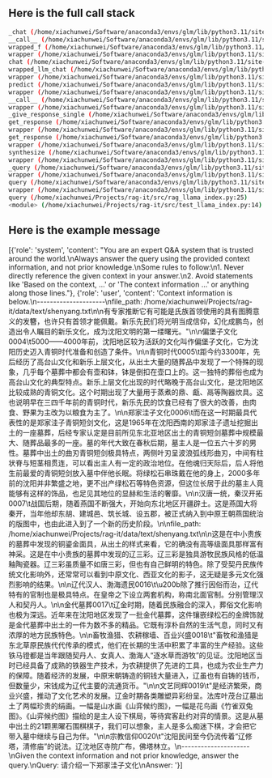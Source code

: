 
## Here is the full call stack
```bash
_chat (/home/xiachunwei/Software/anaconda3/envs/glm/lib/python3.11/site-packages/llama_index/llms/openai/base.py:453)
__call__ (/home/xiachunwei/Software/anaconda3/envs/glm/lib/python3.11/site-packages/tenacity/__init__.py:478)
wrapped_f (/home/xiachunwei/Software/anaconda3/envs/glm/lib/python3.11/site-packages/tenacity/__init__.py:336)
wrapper (/home/xiachunwei/Software/anaconda3/envs/glm/lib/python3.11/site-packages/llama_index/llms/openai/base.py:106)
chat (/home/xiachunwei/Software/anaconda3/envs/glm/lib/python3.11/site-packages/llama_index/llms/openai/base.py:355)
wrapped_llm_chat (/home/xiachunwei/Software/anaconda3/envs/glm/lib/python3.11/site-packages/llama_index/core/llms/callbacks.py:173)
wrapper (/home/xiachunwei/Software/anaconda3/envs/glm/lib/python3.11/site-packages/llama_index/core/instrumentation/dispatcher.py:311)
predict (/home/xiachunwei/Software/anaconda3/envs/glm/lib/python3.11/site-packages/llama_index/core/llms/llm.py:596)
wrapper (/home/xiachunwei/Software/anaconda3/envs/glm/lib/python3.11/site-packages/llama_index/core/instrumentation/dispatcher.py:311)
__call__ (/home/xiachunwei/Software/anaconda3/envs/glm/lib/python3.11/site-packages/llama_index/core/response_synthesizers/refine.py:85)
wrapper (/home/xiachunwei/Software/anaconda3/envs/glm/lib/python3.11/site-packages/llama_index/core/instrumentation/dispatcher.py:311)
_give_response_single (/home/xiachunwei/Software/anaconda3/envs/glm/lib/python3.11/site-packages/llama_index/core/response_synthesizers/refine.py:241)
get_response (/home/xiachunwei/Software/anaconda3/envs/glm/lib/python3.11/site-packages/llama_index/core/response_synthesizers/refine.py:179)
wrapper (/home/xiachunwei/Software/anaconda3/envs/glm/lib/python3.11/site-packages/llama_index/core/instrumentation/dispatcher.py:311)
get_response (/home/xiachunwei/Software/anaconda3/envs/glm/lib/python3.11/site-packages/llama_index/core/response_synthesizers/compact_and_refine.py:43)
wrapper (/home/xiachunwei/Software/anaconda3/envs/glm/lib/python3.11/site-packages/llama_index/core/instrumentation/dispatcher.py:311)
synthesize (/home/xiachunwei/Software/anaconda3/envs/glm/lib/python3.11/site-packages/llama_index/core/response_synthesizers/base.py:241)
wrapper (/home/xiachunwei/Software/anaconda3/envs/glm/lib/python3.11/site-packages/llama_index/core/instrumentation/dispatcher.py:311)
_query (/home/xiachunwei/Software/anaconda3/envs/glm/lib/python3.11/site-packages/llama_index/core/query_engine/retriever_query_engine.py:179)
wrapper (/home/xiachunwei/Software/anaconda3/envs/glm/lib/python3.11/site-packages/llama_index/core/instrumentation/dispatcher.py:311)
query (/home/xiachunwei/Software/anaconda3/envs/glm/lib/python3.11/site-packages/llama_index/core/base/base_query_engine.py:52)
wrapper (/home/xiachunwei/Software/anaconda3/envs/glm/lib/python3.11/site-packages/llama_index/core/instrumentation/dispatcher.py:311)
query (/home/xiachunwei/Projects/rag-it/src/rag_llama_index.py:25)
<module> (/home/xiachunwei/Projects/rag-it/src/test_llama_index.py:14)
```

## Here is the example message

[{'role': 'system', 'content': "You are an expert Q&A system that is trusted around the world.\nAlways answer the query using the provided context information, and not prior knowledge.\nSome rules to follow:\n1. Never directly reference the given context in your answer.\n2. Avoid statements like 'Based on the context, ...' or 'The context information ...' or anything along those lines."}, 
{'role': 'user', 'content': 'Context information is below.\n---------------------\nfile_path: /home/xiachunwei/Projects/rag-it/data/text/shenyang.txt\n\n有专家推断它有可能是氏族首领使用的具有图腾意义的发簪，也许只有首领才能佩戴。新乐先民们将光明当成信仰，幻化成鹏鸟，创造出令人瞩目的新乐文化，成为沈阳文明的第一缕曙光。"\n\n偏堡子文化0004\t5000——4000年前，沈阳地区较为活跃的文化叫作偏堡子文化，它为沈阳历史迈入青铜时代准备和创造了条件。\n\n青铜时代0005\t距今约3300年，先后经历了高台山文化和新乐上层文化，从出土大量的随葬品中发现了一个特殊的现象，几乎每个墓葬中都会有壶和钵，钵是倒扣在壶口上的。这一独特的葬俗也成为高台山文化的典型特点。新乐上层文化出现的时代略晚于高台山文化，是沈阳地区比较成熟的青铜文化。这个时期出现了大量用于蒸煮的鼎、甗、鬲等陶器炊具。这也说明早在三四千年前的青铜时代，新乐先民的饮食已经有了很大的改善，由肉食、野果为主改为以粮食为主了。\n\n郑家洼子文化0006\t而在这一时期最具代表性的是郑家洼子青铜短剑文化，这是1965年在沈阳西南的郑家洼子遗址挖掘出土的一座墓葬，后经专家认定是目前所见东北亚地区出土的青铜短剑墓葬中规模最大、随葬品最多的一座。墓的年代大致在春秋后期，墓主人是一位五六十岁的男性。墓葬中出土的曲刃青铜短剑极具特点，两侧叶刃呈波浪弧线形曲刃，中间有柱状脊与短茎相贯连，可以看出主人有一定的政治地位。在他魂归天际后，后人将他生前最爱的青铜短剑放入墓中伴他长眠。将绿松石串珠戴在他的身上，2000多年前的沈阳并非繁盛之地，更不出产绿松石等特色资源，但这位长居于此的墓主人竟能够有这样的饰品，也足见其地位的显赫和生活的奢靡。\n\n汉唐一统，秦汉开拓0007\t战国后期，随着燕国不断强大，开始向东北地区开疆辟土。这是燕国大将秦开，当年他却东胡、建城邑、筑长城、设五郡，被正式纳入到中原王朝燕国统治的版图中，也由此进入到了一个新的历史阶段。\n\nfile_path: /home/xiachunwei/Projects/rag-it/data/text/shenyang.txt\n\n这是在中小贵族的墓葬中发现的铜鎏金面具，从出土的样式来看，它的确没有高等级面具那样富有神采。这是在中小贵族的墓葬中发现的辽三彩。辽三彩是独具游牧民族风格的低温釉陶瓷器。辽三彩虽质量不如唐三彩，但也有自己鲜明的特色。除了受契丹民族传统文化影响外，还常常可以看到中原文化、西亚文化的影子，这无疑是多元文化强烈影响的结果。\n\n辽代汉人、渤海遗民0016\t\u200b除了推行因俗而治，辽代特有的官制也是极具特点。在皇帝之下设立两套机构，称南北面官制。分别管理汉人和契丹人。\n\n金代墓葬0017\t辽金时期，随着民族融合的深入，葬俗文化影响也极为深远。近年来在沈阳地区发现了一批金代墓葬，这件镶嵌绿松石的金牌饰就是金代墓葬中出土的一件为数不多的精品。它既有淳朴自然的生活气息，同时又有浓厚的地方民族特色。\n\n畜牧渔猎、农耕稼墙、百业兴盛0018\t"畜牧和渔猎是东北草原民族代代传承的模式，他们在长期的生活中积累了丰富的生产经验。这些铁马镫都是当年跟随契丹人、女真人、渤海人“逐水草而游牧”的见证。沈阳地区当时已经具备了成熟的铁器生产技术，为农耕提供了先进的工具，也成为农业生产力的保障。随着经济的发展，中原宋朝铸造的铜钱大量进入，辽虽也有自铸的钱币，但数量少，宋钱成为辽代主要的流通货币。"\n\n文艺同辉0019\t"是经济繁荣，商业兴盛，推动了文化艺术的发展。辽金时期各类雕塑异彩纷呈。法库叶茂台辽墓出土了两幅珍贵的绢画。一幅是山水画《山弈候约图》，一幅是花鸟画《竹雀双兔图》。《山弈候约图》描绘的是主人设下棋局，等待宾客赴约对弈的情景。这是从墓中出土的21颗黑曜石围棋棋子，我们可以想象，主人是多么痴迷下棋，才会把它带入墓中继续与自己为伴。"\n\n宗教信仰0020\t"沈阳民间至今仍流传着“辽修塔，清修庙”的说法。辽沈地区寺院广布，佛塔林立。\n---------------------\nGiven the context information and not prior knowledge, answer the query.\nQuery: 请介绍一下郑家洼子文化\nAnswer: '}]
